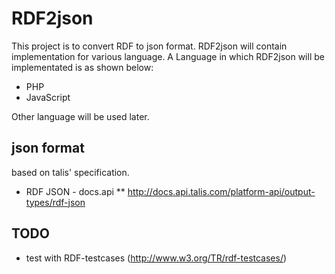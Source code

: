 RDF2json
========

This project is to convert RDF to json format. RDF2json will contain
implementation for various language. A Language in which RDF2json will be
implementated is as shown below:

* PHP
* JavaScript

Other language will be used later.

json format
-----------

based on talis' specification.

* RDF JSON - docs.api
** http://docs.api.talis.com/platform-api/output-types/rdf-json

TODO
----

* test with RDF-testcases (http://www.w3.org/TR/rdf-testcases/)
